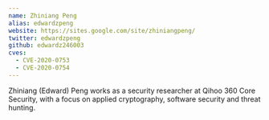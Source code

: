 ```yaml
---
name: Zhiniang Peng
alias: edwardzpeng
website: https://sites.google.com/site/zhiniangpeng/
twitter: edwardzpeng
github: edwardz246003
cves:
  - CVE-2020-0753
  - CVE-2020-0754
---
```

Zhiniang (Edward) Peng works as a security researcher at Qihoo 360 Core Security, with a focus on applied cryptography, software security and threat hunting.
